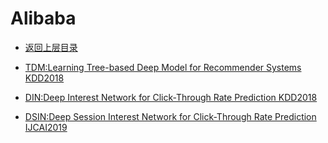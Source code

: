 # Alibaba

* [返回上层目录](../industry-application.md)
* [TDM:Learning Tree-based Deep Model for Recommender Systems KDD2018](tree-based-deep-model/Learning-Tree-based-Deep-Model-for-Recommender-Systems.md)

* [DIN:Deep Interest Network for Click-Through Rate Prediction KDD2018](deep-interest-network/Deep-Interest-Network-for-Click-Through-Rate-Prediction.md)
* [DSIN:Deep Session Interest Network for Click-Through Rate Prediction IJCAI2019](deep-session-interest-network/DSIN-Deep-Session-Interest-Network-for-Click-Through-Rate-Prediction.md)


